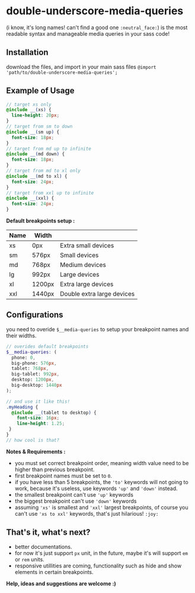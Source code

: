 # double-underscore-media-queries
(i know, it's long names! can't find a good one `:neutral_face:`)
is the most readable syntax and manageable media queries in your sass code!

## Installation
download the files, and import in your main sass files `@import 'path/to/double-underscore-media-queries';`

## Example of Usage
``` scss
// target xs only
@include __(xs) {
  line-height: 20px;
}
// target from sm to down
@include __(sm up) {
  font-size: 18px;
}
// target from md up to infinite
@include __(md down) {
  font-size: 18px;
}
// target from md to xl only
@include __(md to xl) {
  font-size: 24px;
}
// target from xxl up to infinite
@include __(xxl) {
  font-size: 24px;
}
```
**Default breakpoints setup :**

| Name | Width |                            |
|------|-------|----------------------------|
| xs   | 0px   | Extra small devices        |
| sm   | 576px | Small devices              |
| md   | 768px | Medium devices             |
| lg   | 992px | Large devices              |
| xl   | 1200px| Extra large devices        |
| xxl  | 1440px| Double extra large devices |

## Configurations
you need to overide `$__media-queries` to setup your breakpoint names and their widths.
``` scss
// overides default breakpoints
$__media-queries: (
  phone: 0,
  big-phone: 576px,
  tablet: 768px,
  big-tablet: 992px,
  desktop: 1200px,
  big-desktop: 1440px
);

// and use it like this!
.myHeading {
  @include __(tablet to desktop) {
    font-size: 16px;
    line-height: 1.25;
 }
}
// how cool is that?
```
**Notes & Requirements :**
- you must set correct breakpoint order, meaning width value need to be higher than previous breakpoint.
- first breakpoint names must be set to `0`.
- if you have less than 5 breakpoints, the `'to'` keywords will not going to work, because it's useless, use keywords `'up'` and `'down'` instead.
- the smallest breakpoint can't use `'up'` keywords
- the biggest breakpoint can't use `'down'` keywords
- assuming `'xs'` is smallest and `'xxl'` largest breakpoints, of course you can't use `'xs to xxl'` keywords, that's just hilarious! `:joy:`


## That's it, what's next?
- better documentations.
- for now it's just support `px` unit, in the future, maybe it's will support  `em` or `rem` units.
- responsive utillities are coming, functionality such as hide and show elements in certain breakpoints.

**Help, ideas and suggestions are welcome :)**

